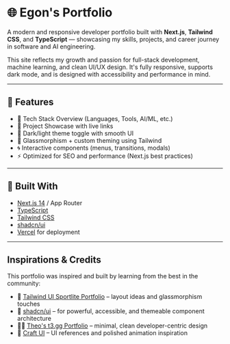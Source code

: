# 🌐 Egon's Portfolio

A modern and responsive developer portfolio built with **Next.js**, **Tailwind CSS**, and **TypeScript** — showcasing my skills, projects, and career journey in software and AI engineering.

This site reflects my growth and passion for full-stack development, machine learning, and clean UI/UX design. It's fully responsive, supports dark mode, and is designed with accessibility and performance in mind.

---

## 🧠 Features

- 🧩 Tech Stack Overview (Languages, Tools, AI/ML, etc.)
- 💼 Project Showcase with live links
- 🌙 Dark/light theme toggle with smooth UI
- 🧊 Glassmorphism + custom theming using Tailwind
- 🌀 Interactive components (menus, transitions, modals)
- ⚡ Optimized for SEO and performance (Next.js best practices)

---

## 🚀 Built With

- [Next.js 14](https://nextjs.org/) / App Router
- [TypeScript](https://www.typescriptlang.org/)
- [Tailwind CSS](https://tailwindcss.com/)
- [shadcn/ui](https://ui.shadcn.com/)
- [Vercel](https://vercel.com/) for deployment

---

## Inspirations & Credits

This portfolio was inspired and built by learning from the best in the community:

- 🎨 [Tailwind UI Sportlite Portfolio](https://tailwinduikit.com/components/websites/portfolios) – layout ideas and glassmorphism touches
- 🧱 [shadcn/ui](https://ui.shadcn.com/) – for powerful, accessible, and themeable component architecture
- 🧑‍💻 [Theo's t3.gg Portfolio](https://github.com/t3dotgg/t3.gg) – minimal, clean developer-centric design
- 🧰 [Craft UI](https://craftui.co/) – UI references and polished animation inspiration
